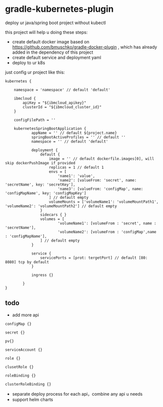 # gradle-kubernetes-plugin

deploy ur java/spring boot project without kubectl

this project will help u doing these steps:

- create default docker image based on https://github.com/bmuschko/gradle-docker-plugin , which has already added in the dependency of this project
- create default service and deployment yaml
- deploy to ur k8s

just config ur project like this:

```
kubernetes {

    namespace = 'namespace' // default 'default'

    ibmcloud {
        apiKey = "${ibmcloud_apikey}"
        clusterId = "${ibmcloud_cluster_id}"
    }

    configFilePath = ''

    kubernetesSpringBootApplication {
            appName = '' // default ${project.name}
            springBootActiveProfiles = '' // default ''
            namespace = '' // default 'default'

            deployment {
                default {   
                    image = '' // default dockerfile.images[0], will skip dockerPushImage if provided
                    replicas = 1 // default 1
                    envs = [
                        'name1': 'value', 
                        'name2': [valueFrom: 'secret', name: 'secretName', key: 'secretKey'], 
                        'name3': [valueFrom: 'configMap', name: 'configMapName', key: 'configMapKey']
                    ] // default empty
                    volumeMounts = ['volumeName1': 'volumeMountPath1', 'volumeName2': 'volumeMountPath2'] // default empty     
                }
                sidecars { }
                volumes = [
                        'volumeName1': [volumeFrom : 'secret', name : 'secretName'],
                        'volumeName2': [volumeFrom : 'configMap',name : 'configMapName'],
                ] // default empty   
            }
    
            service {
                servicePorts = [prot: tergetPort] // default [80: 8080] tcp by default
            }

            ingress {}
    
        }
}

```

## todo

- add more api

```
configMap {}
            
secret {}     

pv{}

serviceAccount {}

role {}

clusetRole {}

roleBinding {}

clusterRoleBinding {}
```

- separate deploy process for each api，combine any api u needs
- support helm charts
